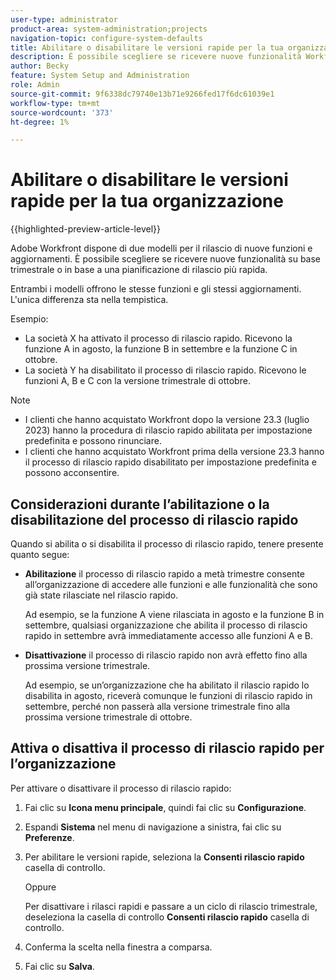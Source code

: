 ```yaml
---
user-type: administrator
product-area: system-administration;projects
navigation-topic: configure-system-defaults
title: Abilitare o disabilitare le versioni rapide per la tua organizzazione
description: È possibile scegliere se ricevere nuove funzionalità Workfront con frequenza mensile o trimestrale.
author: Becky
feature: System Setup and Administration
role: Admin
source-git-commit: 9f6338dc79740e13b71e9266fed17f6dc61039e1
workflow-type: tm+mt
source-wordcount: '373'
ht-degree: 1%

---
```


# Abilitare o disabilitare le versioni rapide per la tua organizzazione

{{highlighted-preview-article-level}}

Adobe Workfront dispone di due modelli per il rilascio di nuove funzioni e aggiornamenti. È possibile scegliere se ricevere nuove funzionalità su base trimestrale o in base a una pianificazione di rilascio più rapida.

Entrambi i modelli offrono le stesse funzioni e gli stessi aggiornamenti. L&#39;unica differenza sta nella tempistica.

Esempio:

* La società X ha attivato il processo di rilascio rapido. Ricevono la funzione A in agosto, la funzione B in settembre e la funzione C in ottobre.
* La società Y ha disabilitato il processo di rilascio rapido. Ricevono le funzioni A, B e C con la versione trimestrale di ottobre.

>[!NOTE]
>
>* I clienti che hanno acquistato Workfront dopo la versione 23.3 (luglio 2023) hanno la procedura di rilascio rapido abilitata per impostazione predefinita e possono rinunciare.
>* I clienti che hanno acquistato Workfront prima della versione 23.3 hanno il processo di rilascio rapido disabilitato per impostazione predefinita e possono acconsentire.

## Considerazioni durante l’abilitazione o la disabilitazione del processo di rilascio rapido

Quando si abilita o si disabilita il processo di rilascio rapido, tenere presente quanto segue:

* **Abilitazione** il processo di rilascio rapido a metà trimestre consente all’organizzazione di accedere alle funzioni e alle funzionalità che sono già state rilasciate nel rilascio rapido.

  Ad esempio, se la funzione A viene rilasciata in agosto e la funzione B in settembre, qualsiasi organizzazione che abilita il processo di rilascio rapido in settembre avrà immediatamente accesso alle funzioni A e B.

* **Disattivazione** il processo di rilascio rapido non avrà effetto fino alla prossima versione trimestrale.

  Ad esempio, se un’organizzazione che ha abilitato il rilascio rapido lo disabilita in agosto, riceverà comunque le funzioni di rilascio rapido in settembre, perché non passerà alla versione trimestrale fino alla prossima versione trimestrale di ottobre.

## Attiva o disattiva il processo di rilascio rapido per l’organizzazione

Per attivare o disattivare il processo di rilascio rapido:

1. Fai clic su **Icona menu principale**, quindi fai clic su **Configurazione**.
1. Espandi **Sistema** nel menu di navigazione a sinistra, fai clic su **Preferenze**.
1. Per abilitare le versioni rapide, seleziona la **Consenti rilascio rapido** casella di controllo.

   Oppure

   Per disattivare i rilasci rapidi e passare a un ciclo di rilascio trimestrale, deseleziona la casella di controllo **Consenti rilascio rapido** casella di controllo.

1. Conferma la scelta nella finestra a comparsa.
1. Fai clic su **Salva**.

